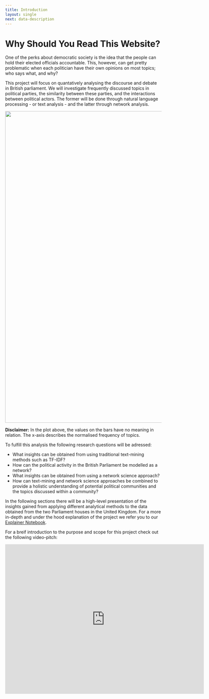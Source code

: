 ```yaml
---
title: Introduction
layout: single
next: data-description
---
```

# **Why Should You Read This Website?**

One of the perks about democratic society is the idea that the people can hold their elected officials accountable. This, however, can get pretty problematic when each politician have their own opinions on most topics; who says what, and why?

This project will focus on quantatively analysing the discourse and debate in British parliament. We will investigate frequently discussed topics in political parties, the similarity between these parties, and the interactions between political actors. The former will be done through natural language processing - or text analysis - and the latter through network analysis.

<img src="/images/Plotly_month.gif" width="1000" />

**Disclaimer:** In the plot above, the values on the bars have no meaning in relation. The x-axis describes the normalised frequency of topics.

To fulfill this analysis the following research questions will be adressed:

* What insights can be obtained from using traditional text-mining methods such as TF-IDF?
* How can the political activity in the British Parliament be modelled as a network?
* What insights can be obtained from using a network science approach?
* How can text-mining and network science approaches be combined to provide a holistic understanding of potential political communities and the topics discussed within a community?

In the following sections there will be a high-level presentation of the insights gained from applying different analytical methods to the data obtained from the two Parliament houses in the United Kingdom. For a more in-depth and under the hood explanation of the project we refer you to our [Explainer Notebook](explainer-notebook.html).

For a breif introduction to the purpose and scope for this project check out the following video-pitch:

<iframe
    width="640"
    height="480"
    src="https://www.youtube.com/embed/TitHepoJEDM"
    frameborder="0"
    allow="autoplay; encrypted-media"
    allowfullscreen
>
</iframe>

